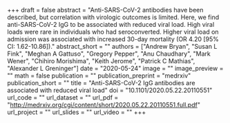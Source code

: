 +++
draft = false
abstract = "Anti-SARS-CoV-2 antibodies have been described, but correlation with virologic outcomes is limited. Here, we find anti-SARS-CoV-2 IgG to be associated with reduced viral load. High viral loads were rare in individuals who had seroconverted. Higher viral load on admission was associated with increased 30-day mortality (OR 4.20 [95% CI: 1.62-10.86])."
abstract_short = ""
authors = ["Andrew Bryan", "Susan L Fink", "Meghan A Gattuso", "Gregory Pepper", "Anu Chaudhary", "Mark Wener", "Chihiro Morishima", "Keith Jerome", "Patrick C Mathias", "Alexander L Greninger"]
date = "2020-05-24"
image = ""
image_preview = ""
math = false
publication = ""
publication_preprint = "medrxiv"
publication_short = ""
title = "Anti-SARS-CoV-2 IgG antibodies are associated with reduced viral load"
doi = "10.1101/2020.05.22.20110551"
url_code = ""
url_dataset = ""
url_pdf = "http://medrxiv.org/cgi/content/short/2020.05.22.20110551.full.pdf"
url_project = ""
url_slides = ""
url_video = ""
+++
